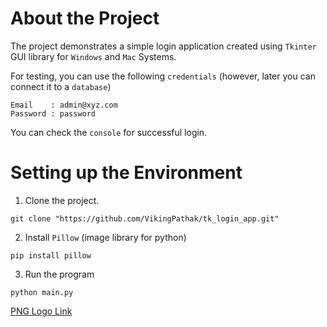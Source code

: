 # About the Project
The project demonstrates a simple login application created using `Tkinter` GUI library for `Windows` and `Mac` Systems.

For testing, you can use the following `credentials` (however, later you can connect it to a `database`)

```code
Email    : admin@xyz.com
Password : password
```

You can check the `console` for successful login.

# Setting up the Environment
1. Clone the project.
```code
git clone "https://github.com/VikingPathak/tk_login_app.git"
```

2. Install `Pillow` (image library for python)
```code
pip install pillow
```

3. Run the program
```code
python main.py
```

[PNG Logo Link](https://www.google.com/url?sa=i&url=https%3A%2F%2Fwww.stickpng.com%2Fimg%2Ficons-logos-emojis%2Ftech-companies%2Fsquare-logo&psig=AOvVaw0k1hfqII8lalw8QtPmsXh-&ust=1609398439909000&source=images&cd=vfe&ved=0CAIQjRxqFwoTCOjjrsSS9e0CFQAAAAAdAAAAABAD)